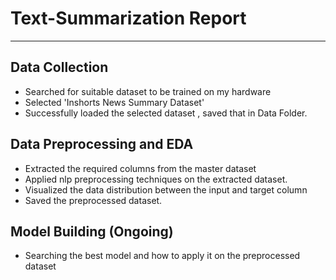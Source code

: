 # **Text-Summarization Report**


---

## Data Collection 
- Searched for suitable dataset to be trained on my hardware
- Selected 'Inshorts News Summary Dataset'
- Successfully loaded the selected dataset , saved that in Data Folder.

## Data Preprocessing and EDA 
- Extracted the required columns from the master dataset 
- Applied nlp preprocessing techniques on the extracted dataset.
- Visualized the data distribution between the input and target column   
- Saved the preprocessed dataset.

## Model Building (Ongoing)
- Searching the best model and how to apply it on the preprocessed dataset
